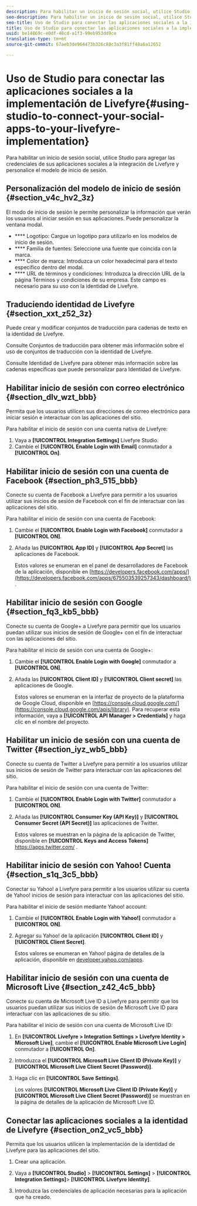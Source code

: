 ```yaml
---
description: Para habilitar un inicio de sesión social, utilice Studio para agregar las credenciales de sus aplicaciones sociales a la integración de Livefyre y personalice el modelo de inicio de sesión.
seo-description: Para habilitar un inicio de sesión social, utilice Studio para agregar las credenciales de sus aplicaciones sociales a la integración de Livefyre y personalice el modelo de inicio de sesión.
seo-title: Uso de Studio para conectar las aplicaciones sociales a la implementación de Livefyre
title: Uso de Studio para conectar las aplicaciones sociales a la implementación de Livefyre
uuid: be14869c-e0df-48cd-a1f3-99eb953dd9ce
translation-type: tm+mt
source-git-commit: 67aeb3de964473b326c88c3a3f81ff48a6a12652

---
```



# Uso de Studio para conectar las aplicaciones sociales a la implementación de Livefyre{#using-studio-to-connect-your-social-apps-to-your-livefyre-implementation}

Para habilitar un inicio de sesión social, utilice Studio para agregar las credenciales de sus aplicaciones sociales a la integración de Livefyre y personalice el modelo de inicio de sesión.

## Personalización del modelo de inicio de sesión {#section_v4c_hv2_3z}

El modo de inicio de sesión le permite personalizar la información que verán los usuarios al iniciar sesión en sus aplicaciones. Puede personalizar la ventana modal.

* **** Logotipo: Cargue un logotipo para utilizarlo en los modelos de inicio de sesión.
* **** Familia de fuentes: Seleccione una fuente que coincida con la marca.
* **** Color de marca: Introduzca un color hexadecimal para el texto específico dentro del modal.
* **** URL de términos y condiciones: Introduzca la dirección URL de la página Términos y condiciones de su empresa. Este campo es necesario para su uso con la identidad de Livefyre.

## Traduciendo identidad de Livefyre {#section_xxt_z52_3z}

Puede crear y modificar conjuntos de traducción para cadenas de texto en la identidad de Livefyre.

Consulte Conjuntos de traducción para obtener más información sobre el uso de conjuntos de traducción con la identidad de Livefyre.

Consulte Identidad de Livefyre para obtener más información sobre las cadenas específicas que puede personalizar para Identidad de Livefyre.

## Habilitar inicio de sesión con correo electrónico {#section_dlv_wzt_bbb}

Permita que los usuarios utilicen sus direcciones de correo electrónico para iniciar sesión e interactuar con las aplicaciones del sitio.

Para habilitar el inicio de sesión con una cuenta nativa de Livefyre:

1. Vaya a **[!UICONTROL Integration Settings]** Livefyre Studio.
1. Cambie el **[!UICONTROL Enable Login with Email]** conmutador a **[!UICONTROL On]**.

## Habilitar inicio de sesión con una cuenta de Facebook {#section_ph3_515_bbb}

Conecte su cuenta de Facebook a Livefyre para permitir a los usuarios utilizar sus inicios de sesión de Facebook con el fin de interactuar con las aplicaciones del sitio.

Para habilitar el inicio de sesión con una cuenta de Facebook:

1. Cambie el **[!UICONTROL Enable Login with Facebook]** conmutador a **[!UICONTROL ON]**.

1. Añada las **[!UICONTROL App ID]** y **[!UICONTROL App Secret]** las aplicaciones de Facebook.

   Estos valores se enumeran en el panel de desarrolladores de Facebook de la aplicación, disponible en [https://developers.facebook.com/apps/](https://developers.facebook.com/apps/675503539257343/dashboard/).

## Habilitar inicio de sesión con Google {#section_fq3_kb5_bbb}

Conecte su cuenta de Google+ a Livefyre para permitir que los usuarios puedan utilizar sus inicios de sesión de Google+ con el fin de interactuar con las aplicaciones del sitio.

Para habilitar el inicio de sesión con una cuenta de Google+:

1. Cambie el **[!UICONTROL Enable Login with Google]** conmutador a **[!UICONTROL ON]**.

1. Añada las **[!UICONTROL Client ID]** y **[!UICONTROL Client secret]** las aplicaciones de Google.

   Estos valores se enumeran en la interfaz de proyecto de la plataforma de Google Cloud, disponible en [https://console.cloud.google.com/](https://console.cloud.google.com/apis/library). Para recuperar esta información, vaya a **[!UICONTROL API Manager > Credentials]** y haga clic en el nombre del proyecto.

## Habilitar un inicio de sesión con una cuenta de Twitter {#section_iyz_wb5_bbb}

Conecte su cuenta de Twitter a Livefyre para permitir a los usuarios utilizar sus inicios de sesión de Twitter para interactuar con las aplicaciones del sitio.

Para habilitar el inicio de sesión con una cuenta de Twitter:

1. Cambie el **[!UICONTROL Enable Login with Twitter]** conmutador a **[!UICONTROL ON]**.

1. Añada las **[!UICONTROL Consumer Key (API Key)]** y **[!UICONTROL Consumer Secret (API Secret)]** las aplicaciones de Twitter.

   Estos valores se muestran en la página de la aplicación de Twitter, disponible en **[!UICONTROL Keys and Access Tokens]** https://apps.twitter.com/ [](https://apps.twitter.com/).

## Habilitar inicio de sesión con Yahoo! Cuenta {#section_s1q_3c5_bbb}

Conectar su Yahoo! a Livefyre para permitir a los usuarios utilizar su cuenta de Yahoo! inicios de sesión para interactuar con las aplicaciones del sitio.

Para habilitar el inicio de sesión mediante Yahoo! account:

1. Cambie el **[!UICONTROL Enable Login with Yahoo!]** conmutador a **[!UICONTROL ON]**.

1. Agregar su Yahoo! de la aplicación **[!UICONTROL Client ID]** y **[!UICONTROL Client Secret]**.

   Estos valores se enumeran en Yahoo! página de detalles de la aplicación, disponible en [developer.yahoo.com/apps](https://developer.yahoo.com/apps).

## Habilitar inicio de sesión con una cuenta de Microsoft Live {#section_z42_4c5_bbb}

Conecte su cuenta de Microsoft Live ID a Livefyre para permitir que los usuarios puedan utilizar sus inicios de sesión de Microsoft Live ID para interactuar con las aplicaciones de su sitio.

Para habilitar el inicio de sesión con una cuenta de Microsoft Live ID:

1. En **[!UICONTROL Livefyre > Integration Settings > Livefyre Identity > Microsoft Live]**, cambie el **[!UICONTROL Enable Microsoft Live Login]** conmutador a **[!UICONTROL On]**.

1. Introduzca el **[!UICONTROL Microsoft Live Client ID (Private Key)]** y **[!UICONTROL Microsoft Live Client Secret (Password)]**.

1. Haga clic en **[!UICONTROL Save Settings]**.

   Los valores **[!UICONTROL Microsoft Live Client ID (Private Key)]** y **[!UICONTROL Microsoft Live Client Secret (Password)]** se muestran en la página de detalles de la aplicación de Microsoft Live ID.

## Conectar las aplicaciones sociales a la identidad de Livefyre {#section_on2_vc5_bbb}

Permita que los usuarios utilicen la implementación de la identidad de Livefyre para las aplicaciones del sitio.

1. Crear una aplicación.
1. Vaya a **[!UICONTROL Studio]** &gt; **[!UICONTROL Settings]** &gt; **[!UICONTROL Integration Settings]**&gt; **[!UICONTROL Livefyre Identity]**.

1. Introduzca las credenciales de aplicación necesarias para la aplicación que ha creado.